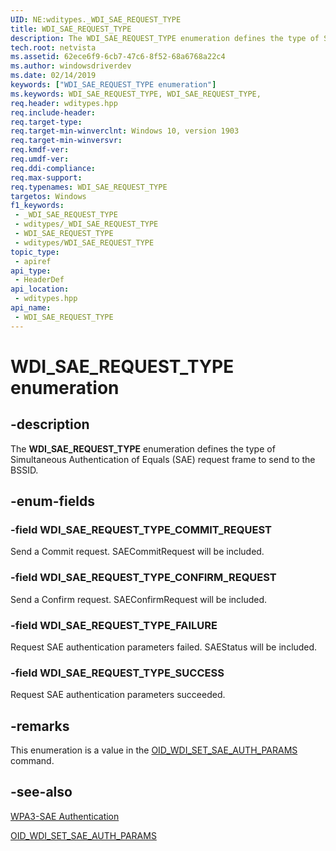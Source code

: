 ```yaml
---
UID: NE:wditypes._WDI_SAE_REQUEST_TYPE
title: WDI_SAE_REQUEST_TYPE
description: The WDI_SAE_REQUEST_TYPE enumeration defines the type of Simultaneous Authentication of Equals (SAE) request frame to send to the BSSID.
tech.root: netvista
ms.assetid: 62ece6f9-6cb7-47c6-8f52-68a6768a22c4
ms.author: windowsdriverdev
ms.date: 02/14/2019
keywords: ["WDI_SAE_REQUEST_TYPE enumeration"]
ms.keywords: WDI_SAE_REQUEST_TYPE, WDI_SAE_REQUEST_TYPE,
req.header: wditypes.hpp
req.include-header: 
req.target-type: 
req.target-min-winverclnt: Windows 10, version 1903
req.target-min-winversvr: 
req.kmdf-ver: 
req.umdf-ver: 
req.ddi-compliance: 
req.max-support: 
req.typenames: WDI_SAE_REQUEST_TYPE
targetos: Windows
f1_keywords:
 - _WDI_SAE_REQUEST_TYPE
 - wditypes/_WDI_SAE_REQUEST_TYPE
 - WDI_SAE_REQUEST_TYPE
 - wditypes/WDI_SAE_REQUEST_TYPE
topic_type:
 - apiref
api_type:
 - HeaderDef
api_location:
 - wditypes.hpp
api_name:
 - WDI_SAE_REQUEST_TYPE
---
```


# WDI_SAE_REQUEST_TYPE enumeration


## -description

The **WDI_SAE_REQUEST_TYPE** enumeration defines the type of Simultaneous Authentication of Equals (SAE) request frame to send to the BSSID.

## -enum-fields

### -field WDI_SAE_REQUEST_TYPE_COMMIT_REQUEST 

Send a Commit request. SAECommitRequest will be included.

### -field WDI_SAE_REQUEST_TYPE_CONFIRM_REQUEST 

Send a Confirm request. SAEConfirmRequest will be included.

### -field WDI_SAE_REQUEST_TYPE_FAILURE 

Request SAE authentication parameters failed. SAEStatus will be included.

### -field WDI_SAE_REQUEST_TYPE_SUCCESS 

Request SAE authentication parameters succeeded.

## -remarks

This enumeration is a value in the [OID_WDI_SET_SAE_AUTH_PARAMS](https://docs.microsoft.com/windows-hardware/drivers/network/oid-wdi-set-sae-auth-params) command.

## -see-also

[WPA3-SAE Authentication](https://docs.microsoft.com/windows-hardware/drivers/network/wpa3-sae-authentication)

[OID_WDI_SET_SAE_AUTH_PARAMS](https://docs.microsoft.com/windows-hardware/drivers/network/oid-wdi-set-sae-auth-params)

